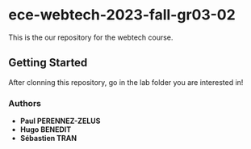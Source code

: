 # ece-webtech-2023-fall-gr03-02
This is the our repository for the webtech course.  

## Getting Started
After clonning this repository, go in the lab folder you are interested in!  

### Authors
- **Paul PERENNEZ-ZELUS**
- **Hugo BENEDIT**
- **Sébastien TRAN**
